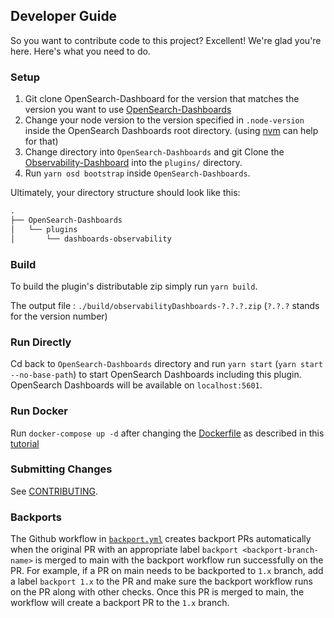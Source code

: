## Developer Guide

So you want to contribute code to this project? Excellent! We're glad you're here. Here's what you need to do.

### Setup

1. Git clone OpenSearch-Dashboard for the version that matches the version you want to use [OpenSearch-Dashboards](https://github.com/opensearch-project/OpenSearch-Dashboards)
2. Change your node version to the version specified in `.node-version` inside the OpenSearch Dashboards root directory. (using [nvm](https://github.com/nvm-sh/nvm) can help for that)
3. Change directory into `OpenSearch-Dashboards` and git Clone the [Observability-Dashboard](https://github.com/opensearch-project/dashboards-observability) into the `plugins/` directory.
4. Run `yarn osd bootstrap` inside `OpenSearch-Dashboards`.

Ultimately, your directory structure should look like this:

```md
.
├── OpenSearch-Dashboards
│   └── plugins
│       └── dashboards-observability
```

### Build

To build the plugin's distributable zip simply run `yarn build`.

The output file : `./build/observabilityDashboards-?.?.?.zip` (`?.?.?` stands for the version number)

### Run Directly

Cd back to `OpenSearch-Dashboards` directory and run `yarn start` (`yarn start --no-base-path`) to start OpenSearch Dashboards including this plugin. OpenSearch Dashboards will be available on `localhost:5601`.

### Run Docker

Run `docker-compose up -d` after changing the [Dockerfile](Dockerfile) as described in this [tutorial](Using-Docker.md)

### Submitting Changes

See [CONTRIBUTING](CONTRIBUTING.md).

### Backports

The Github workflow in [`backport.yml`](.github/workflows/backport.yml) creates backport PRs automatically when the original PR
with an appropriate label `backport <backport-branch-name>` is merged to main with the backport workflow run successfully on the
PR. For example, if a PR on main needs to be backported to `1.x` branch, add a label `backport 1.x` to the PR and make sure the
backport workflow runs on the PR along with other checks. Once this PR is merged to main, the workflow will create a backport PR
to the `1.x` branch.